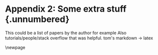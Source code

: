 # Appendix 2: Some extra stuff {.unnumbered}

 
This could be a list of papers by the author for example 
Also tutorials/people/stack overflow that was helpful. 
tom's markdown -> latex 

\newpage




